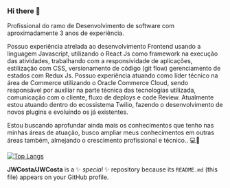 ### Hi there 👋
Profissional do ramo de Desenvolvimento de software com aproximadamente 3 anos de experiência.

Possuo experiência atrelada ao desenvolvimento Frontend usando a linguagem Javascript, utilizando o React Js como framework na execução das atividades, trabalhando com a responsividade de aplicações, estilização com CSS, versionamento de código (git flow) gerenciamento de estados com Redux Js.
Possuo experiência atuando como líder técnico na área de Commerce utilizando o Oracle Commerce Cloud, sendo responsável por auxiliar na parte técnica das tecnologias utilizada, comunicação com o cliente, fluxo de deploys e code Review. Atualmente estou atuando dentro do ecossistema Twilio, fazendo o desenvolvimento de novos plugins e evoluindo os já existentes.

Estou buscando aprofundar ainda mais os conhecimentos que tenho nas minhas áreas de atuação, busco ampliar meus conhecimentos em outras áreas também, almejando o crescimento profissional e técnico.. 💻🚀

[![Top Langs](https://github-readme-stats.vercel.app/api/top-langs/?username=JWCosta)](https://github.com/anuraghazra/github-readme-stats)
<!--<div style="margin-left: 10px; width: 500px">
<img alt="JWCosta" src="https://github-readme-stats.codestackr.vercel.app/api?username=JWCosta&show_icons=true&hide_border=true&theme=dark" />
</div>-->

**JWCosta/JWCosta** is a ✨ _special_ ✨ repository because its `README.md` (this file) appears on your GitHub profile.

<!--Here are some ideas to get you started:

- 🔭 I’m currently working on ...
- 🌱 I’m currently learning ...
- 👯 I’m looking to collaborate on ...
- 🤔 I’m looking for help with ...
- 💬 Ask me about ...
- 📫 How to reach me: ...
- 😄 Pronouns: ...
- ⚡ Fun fact: ...-->
